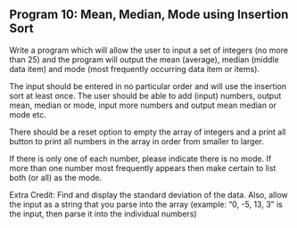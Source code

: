 ## Program 10: Mean, Median, Mode using Insertion Sort
Write a program which will allow the user to input a set of integers (no more than 25) and the program will output the mean (average), median (middle data item) and mode (most frequently occurring data item or items).  

The input should be entered in no particular order and will use the insertion sort at least once.  The user should be able to add (input) numbers, output mean, median or mode, input more numbers and output mean median or mode etc.  

There should be a reset option to empty the array of integers and a print all button to print all numbers in the array in order from smaller to larger.  

If there is only one of each number, please indicate there is no mode.  If more than one number most frequently appears then make certain to list both (or all) as the mode.  

Extra Credit: Find and display the standard deviation of the data.  Also, allow the input as a string that you parse into the array (example: “0, -5, 13, 3” is the input, then parse it into the individual numbers)
